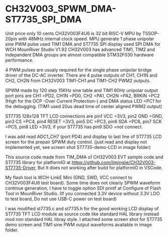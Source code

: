 # CH32V003_SPWM_DMA-ST7735_SPI_DMA

Unit price only 10 cents CH32V003F4U6 is 32 bit RISC-V MPU by TSSOP-20pin with 48MHz internal clock speed. 
MPU generate 1 phase unipolar sine PWM pulse used TIM1 DMA and ST7735 SPI display used SPI DMA for WCH MounRiver Studio V1.92
CH32V003 has advanced TIM1, TIM2 and indepandent DMA groups are almost compatible STM32F030 hardware performance.  

4 PWM pulses are usualy required for the single phase unipolar bridge driver of the DC-AC inverter.
There are 4 pulse outputs of CH1, CH1N and CH2, CH2N from CH32V003 TIM1-CH1 and TIM1-CH2 PWM2 outputs.

SPWM made by 120 step 15KHz sine table and TIM1 60Hz unipolar output port pins are CH1 =PD2, CH1N =PD0, CH2 =PA1, CH2N =PA2, BRKIN =PC2 (High for the OCP -Over Current Protection-) and DMA status LED =PC1 for the debugging. (TIM1 used 20us dead time of center aligned PWM2 output)

ST7735 128x128 TFT LCD connections are pin1 VCC =3V3, pin2 GND =GND, pin3 CS =PC4, pin4 RESET =3V3, pin5 DC =PC3, pin6 SDA =PC6, pin7 SCK =PC5, pin8 LED =3V3, if your ST7735 has pin9 SDO =not connect.

I was add read ADC1_CH7 (port PD4) and display to last line of ST7735 LCD screen for the prepair SPWM duty control. (just read and display not implemented yet, see screen shot ST7735-demo-LCD in image folder)  

This source code made from TIM_DMA of CH32V003 EVT sample code and ST7735 library for platformIO at https://github.com/limingjie/CH32V003-ST7735-Driver, But It does not working after build for platformIO in VSCode.

My flash tool is WCH-LinkE Mini (GND, SWD, VCC connect to CH32V003F4U6 test board).
Some time does not clearly SPWM waveform continue generation, I have to toggle option SDI printf at Configure of Flash Tool in MounRiver Studio. (If you connected 3.3V device without 3.3V LDO to test board, Do not use USB-C power on test board)

I was modified st7735.c and st7735.h for the good working LCD display of ST7735 TFT LCD module as source code like standard HAL library instead mod non standard HAL libray style.
I attached some screen shot for ST7735 demo screen and TIM1 sine PWM output waveforms available in image folder.
